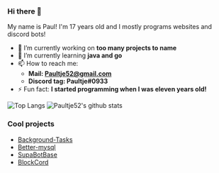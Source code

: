 ### Hi there 👋
My name is Paul! I'm 17 years old and I mostly programs websites and discord bots!

- 🔭 I’m currently working on **too many projects to name** 
- 🌱 I’m currently learning **java and go**
- 📫 How to reach me:
  - **Mail: Paultje52@gmail.com**
  - **Discord tag: Paultje#0933**
- ⚡ Fun fact: **I started programming when I was eleven years old!**

![Top Langs](https://github-readme-stats.vercel.app/api/top-langs/?username=paultje52)
![Paultje52's github stats](https://github-readme-stats.vercel.app/api?username=paultje52)

### Cool projects
- [Background-Tasks](https://github.com/Paultje52/background-tasks)
- [Better-mysql](https://github.com/Paultje52/better-mysql)
- [SupaBotBase](https://github.com/Paultje52/SupaBotBase)
- [BlockCord](https://discord.gg/MJz4JqG)
